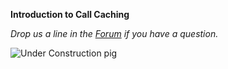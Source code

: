 **Introduction to Call Caching**

<!--
### Prerequisites

This tutorial page relies on completing the previous tutorials:

* [Server Mode](ServerMode)
* [Configuration Files](ConfigurationFiles)

### Goals

At the end of this tutorial you'll have seen how to store the results for the workflows that you've run, and seen how those results are re-used the next time that you run the same job.

### Let's get started

### Next Steps

TBD (you're already looking pretty good...!)

-->

_Drop us a line in the [Forum](https://gatkforums.broadinstitute.org/wdl/categories/ask-the-wdl-team) if you have a question._

![Under Construction pig](https://i.imgflip.com/1yid55.jpg)